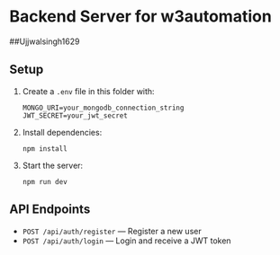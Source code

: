 # Backend Server for w3automation
##Ujjwalsingh1629
## Setup
1. Create a `.env` file in this folder with:
   ```
   MONGO_URI=your_mongodb_connection_string
   JWT_SECRET=your_jwt_secret
   ```
2. Install dependencies:
   ```
   npm install
   ```
3. Start the server:
   ```
   npm run dev
   ```

## API Endpoints
- `POST /api/auth/register` — Register a new user
- `POST /api/auth/login` — Login and receive a JWT token
